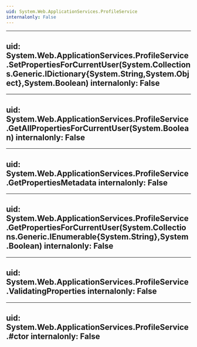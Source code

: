 ```yaml
---
uid: System.Web.ApplicationServices.ProfileService
internalonly: False
---
```


---
uid: System.Web.ApplicationServices.ProfileService.SetPropertiesForCurrentUser(System.Collections.Generic.IDictionary{System.String,System.Object},System.Boolean)
internalonly: False
---

---
uid: System.Web.ApplicationServices.ProfileService.GetAllPropertiesForCurrentUser(System.Boolean)
internalonly: False
---

---
uid: System.Web.ApplicationServices.ProfileService.GetPropertiesMetadata
internalonly: False
---

---
uid: System.Web.ApplicationServices.ProfileService.GetPropertiesForCurrentUser(System.Collections.Generic.IEnumerable{System.String},System.Boolean)
internalonly: False
---

---
uid: System.Web.ApplicationServices.ProfileService.ValidatingProperties
internalonly: False
---

---
uid: System.Web.ApplicationServices.ProfileService.#ctor
internalonly: False
---

